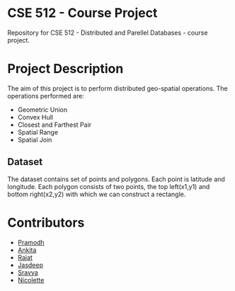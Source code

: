 # CSE 512 - Course Project

Repository for CSE 512 - Distributed and Parellel Databases - course project. 

Project Description
===================
The aim of this project is to perform distributed geo-spatial operations. The operations performed are:
* Geometric Union
* Convex Hull
* Closest and Farthest Pair
* Spatial Range
* Spatial Join

Dataset
-------
The dataset contains set of points and polygons. Each point is latitude and longitude. Each polygon consists of two points, the top left(x1,y1) and bottom right(x2,y2) with which we can construct a rectangle.


Contributors
============
- [Pramodh](https://github.com/PramodhN/)
- [Ankita](https://github.com/apchandak24)
- [Rajat](https://github.com/rajataggarwal91)
- [Jasdeep](https://github.com/jasdeepbhalla)
- [Sravya](https://github.com/sravyaguturu)
- [Nicolette](https://github.com/NicoletteFurtado)
